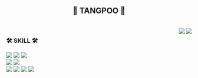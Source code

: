 <div align="center">

## 👋 TANGPOO 👋 

  <br>
 
</div>

<img align="right" src="http://mazassumnida.wtf/api/v2/generate_badge?boj=lhinav"/>

<div align="center">
  <img align="right" src="https://github-readme-stats.vercel.app/api/top-langs/?username=tangpoo&layout=compact&hide=javascript,css,scss&theme=dracula&langs_count=8"/>
</div>

<div align="left">
  
  ### 🛠 SKILL 🛠
 
  <img src="https://img.shields.io/badge/-JAVA-007396?style=flat-square&logo=java&logoColor=white"> <img src="https://img.shields.io/badge/-Spring Boot-6DB33F?style=flat-square&logo=SpringBoot&logoColor=white"/> <img src="https://img.shields.io/badge/-Gradle-02303A?style=flat-square&logo=Gradle"/>
<br>
<img src="https://img.shields.io/badge/MySQL-4479A1?style=flat-square&logo=MySQL&logoColor=white"/> <img src="https://img.shields.io/badge/Firebase-FFCA28?style=flat-square&logo=Firebase&logoColor=white"/>
  <br>
  <img src="https://img.shields.io/badge/Amazon AWS-232F3E?style=flat-square&logo=Amazon AWS&logoColor=white"/> <img src="https://img.shields.io/badge/Ubuntu-E95420?style=flat-square&logo=Ubuntu&logoColor=white"/> <img src="https://img.shields.io/badge/Docker-2496ED?style=flat-square&logo=Docker&logoColor=white"/> <img src="https://img.shields.io/badge/Redis-FF2D20?style=flat-square&logo=redis&logoColor=white"/>
  <br>
</div>
